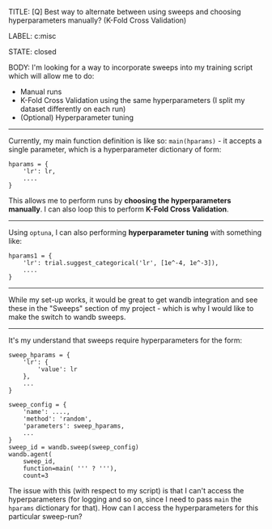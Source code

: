 TITLE:
[Q] Best way to alternate between using sweeps and choosing hyperparameters manually? (K-Fold Cross Validation)

LABEL:
c:misc

STATE:
closed

BODY:
I'm looking for a way to incorporate sweeps into my training script which will allow me to do:
- Manual runs
- K-Fold Cross Validation using the same hyperparameters (I split my dataset differently on each run) 
- (Optional) Hyperparameter tuning 

-----

Currently, my main function definition is like so: `main(hparams)` - it accepts a single parameter, which is a hyperparameter dictionary of form:
```
hparams = {
    'lr': lr,
    ....
}
```
This allows me to perform runs by **choosing the hyperparameters manually**. 
I can also loop this to perform **K-Fold Cross Validation**. 

-----

Using `optuna`, I can also performing **hyperparameter tuning** with something like:
```
hparams1 = {
    'lr': trial.suggest_categorical('lr', [1e^-4, 1e^-3]),
    ....
}
```

-----

While my set-up works, it would be great to get wandb integration and see these in the "Sweeps" section of my project - which is why I would like to make the switch to wandb sweeps. 

-----

It's my understand that sweeps require hyperparameters for the form:
```
sweep_hparams = {
    'lr': {
        'value': lr
    }, 
    ...
}

sweep_config = {
    'name': ....,
    'method': 'random',
    'parameters': sweep_hparams,
    ...
}
sweep_id = wandb.sweep(sweep_config)
wandb.agent(
    sweep_id,
    function=main( ''' ? '''),
    count=3
```
The issue with this (with respect to my script) is that I can't access the hyperparameters (for logging and so on, since I need to pass `main` the `hparams` dictionary for that). How can I access the hyperparameters for this particular sweep-run? 


